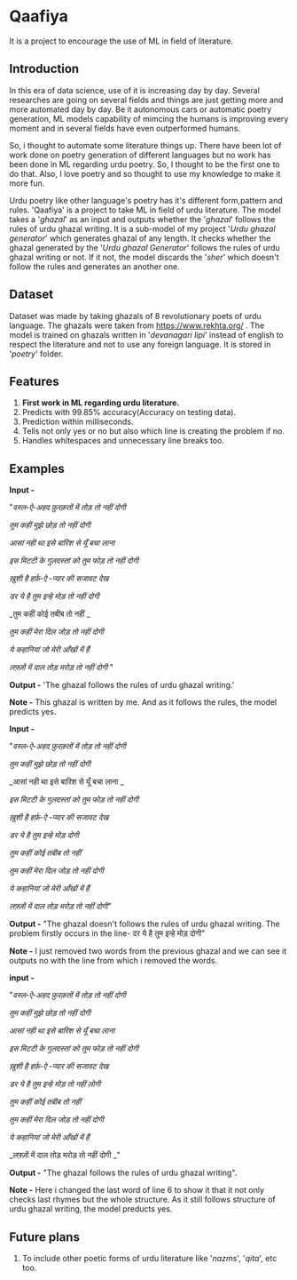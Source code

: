 # Qaafiya
It is a project to encourage the use of ML in field of literature.

## Introduction

In this era of data science, use of it is increasing day by day. Several researches are going on several fields and things are just getting more and more automated day by day. Be it autonomous cars or automatic poetry generation, ML models capability of mimcing the humans is improving every moment and in several fields have even outperformed humans.

So, i thought to automate some literature things up. There have been lot of work done on poetry generation of different languages but no work has been done in ML regarding urdu poetry. So, I thought to be the first one to do that. Also, I love poetry and so thought to use my knowledge to make it more fun.

Urdu poetry like other language's poetry has it's different form,pattern and rules. 'Qaafiya' is a project to take ML in field of urdu literature. The model takes a '_ghazal_' as an input and outputs whether the '_ghazal_' follows the rules of urdu ghazal writing. It is a sub-model of my project '_Urdu ghazal generator_' which generates ghazal of any length. It checks whether the ghazal generated by the '_Urdu ghazal Generator_' follows the rules of urdu ghazal writing or not. If it not, the model discards the '_sher_' which doesn't follow the rules and generates an another one.

## Dataset

Dataset was made by taking ghazals of 8 revolutionary poets of urdu language. The ghazals were taken from https://www.rekhta.org/ . The model is trained on ghazals written in '_devanagari lipi_' instead of english to respect the literature and not to use any foreign language. It is stored in '_poetry_' folder.

## Features

1. **First work in ML regarding urdu literature.**
2. Predicts with 99.85% accuracy(Accuracy on testing data).
3. Prediction within milliseconds.
4. Tells not only yes or no but also which line is creating the problem if no.
5. Handles whitespaces and unnecessary line breaks too.

## Examples

**Input -** 

"_वस्ल-ऐ-अहद  फ़ुरक़तों में तोड़ तो नहीं दोगी_

_तुम कहीं मुझे छोड़ तो नहीं दोगी_


_आसां नही था इसे बारिश से यूँ बचा लाना_ 

_इस मिटटी के गुलदस्तां को तुम फोड़ तो नहीं दोगी_


_ख़ुशी है हर्फ़-ऐ -प्यार की सजावट देख_

_डर ये है तुम इन्हे मोड़ तो नहीं दोगी_


_तुम कहीं कोई तबीब तो नहीं _

_तुम कहीं मेरा दिल जोड़ तो नहीं दोगी_


_ये कहानियां जो मेरी आँखों में हैं_

_लफ़्ज़ों में दाल तोड़ मरोड़ तो नहीं दोगी_ "

**Output -** 'The ghazal follows the rules of urdu ghazal writing.'

**Note -** This ghazal is written by me. And as it follows the rules, the model predicts yes.

**Input -**

"_वस्ल-ऐ-अहद  फ़ुरक़तों में तोड़ तो नहीं दोगी_

_तुम कहीं मुझे छोड़ तो नहीं दोगी_


_आसां नही था इसे बारिश से यूँ बचा लाना _

_इस मिटटी के गुलदस्तां को तुम फोड़ तो नहीं दोगी_


_ख़ुशी है हर्फ़-ऐ -प्यार की सजावट देख_

_डर ये है तुम इन्हे मोड़ दोगी_


_तुम कहीं कोई तबीब तो नहीं_

_तुम कहीं मेरा दिल जोड़ तो नहीं दोगी_


_ये कहानियां जो मेरी आँखों में हैं_

_लफ़्ज़ों में दाल तोड़ मरोड़ तो नहीं दोगी"_

**Output -** "The ghazal doesn't follows the rules of urdu ghazal writing. The problem firstly occurs in the line- दर ये है तुम इन्हे मोड़ दोगी"

**Note -** I just removed two words from the previous ghazal and we can see it outputs no with the line from which i removed the words.

**input -**

"_वस्ल-ऐ-अहद  फ़ुरक़तों में तोड़ तो नहीं दोगी_

_तुम कहीं मुझे छोड़ तो नहीं दोगी_


_आसां नही था इसे बारिश से यूँ बचा लाना_

_इस मिटटी के गुलदस्तां को तुम फोड़ तो नहीं दोगी_


_ख़ुशी है हर्फ़-ऐ -प्यार की सजावट देख_

_डर ये है तुम इन्हे मोड़ तो नहीं लोगी_ 


_तुम कहीं कोई तबीब तो नहीं_

_तुम कहीं मेरा दिल जोड़ तो नहीं दोगी_


_ये कहानियां जो मेरी आँखों में हैं_

_लफ़्ज़ों में दाल तोड़ मरोड़ तो नहीं दोगी _"

**Output -** "The ghazal follows the rules of urdu ghazal writing".

**Note -** Here i changed the last word of line 6 to show it that it not only checks last rhymes but the whole structure. As it still follows structure of urdu ghazal writing, the model preducts yes.

## Future plans

1. To include other poetic forms of urdu literature like '_nazms_', '_qita_', etc too.
